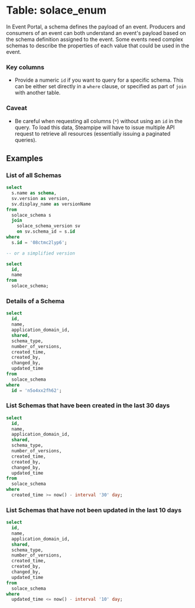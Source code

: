 # Table: solace_enum

In Event Portal, a schema defines the payload of an event. Producers and consumers of an event can both understand an event's payload based on the schema definition assigned to the event. Some events need complex schemas to describe the properties of each value that could be used in the event.

### Key columns
- Provide a numeric `id` if you want to query for a specific schema. This can be either set directly in a `where` clause, or specified as part of `join` with another table.

### Caveat
- Be careful when requesting all columns (`*`) without using an `id` in the query. To load this data, Steampipe will have to issue multiple API request to retrieve all resources (essentially issuing a paginated queries).

## Examples

### List of all Schemas

```sql
select
  s.name as schema,
  sv.version as version,
  sv.display_name as versionName
from
  solace_schema s
  join
    solace_schema_version sv
    on sv.schema_id = s.id
where 
  s.id = '08ctmc2lyp6';

-- or a simplified version

select
  id, 
  name
from
  solace_schema;
```

### Details of a Schema

```sql
select
  id, 
  name,
  application_domain_id,
  shared,
  schema_type,
  number_of_versions,
  created_time,
  created_by,
  changed_by,
  updated_time    
from
  solace_schema
where
  id = 'n5o4xx2fh62';
```

### List Schemas that have been created in the last 30 days

```sql
select
  id, 
  name,
  application_domain_id,
  shared,
  schema_type,
  number_of_versions,
  created_time,
  created_by,
  changed_by,
  updated_time
from
  solace_schema
where
  created_time >= now() - interval '30' day;
```

### List Schemas that have not been updated in the last 10 days

```sql
select
  id, 
  name,
  application_domain_id,
  shared,
  schema_type,
  number_of_versions,
  created_time,
  created_by,
  changed_by,
  updated_time
from
  solace_schema
where
  updated_time <= now() - interval '10' day;
```